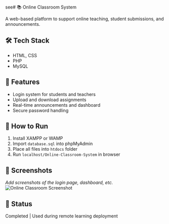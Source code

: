 see# 📚 Online Classroom System

A web-based platform to support online teaching, student submissions, and announcements.

## 🛠️ Tech Stack
- HTML, CSS
- PHP
- MySQL

## 🎯 Features
- Login system for students and teachers
- Upload and download assignments
- Real-time announcements and dashboard
- Secure password handling

## 🚀 How to Run
1. Install XAMPP or WAMP
2. Import `database.sql` into phpMyAdmin
3. Place all files into `htdocs` folder
4. Run `localhost/Online-Classroom-System` in browser

## 📸 Screenshots
*Add screenshots of the login page, dashboard, etc.*
![Online Classroom Screenshot](https://github.com/user-attachments/assets/e5aa6001-4a52-41dc-9680-fb6d200a7f94)
## 📌 Status
Completed | Used during remote learning deployment
